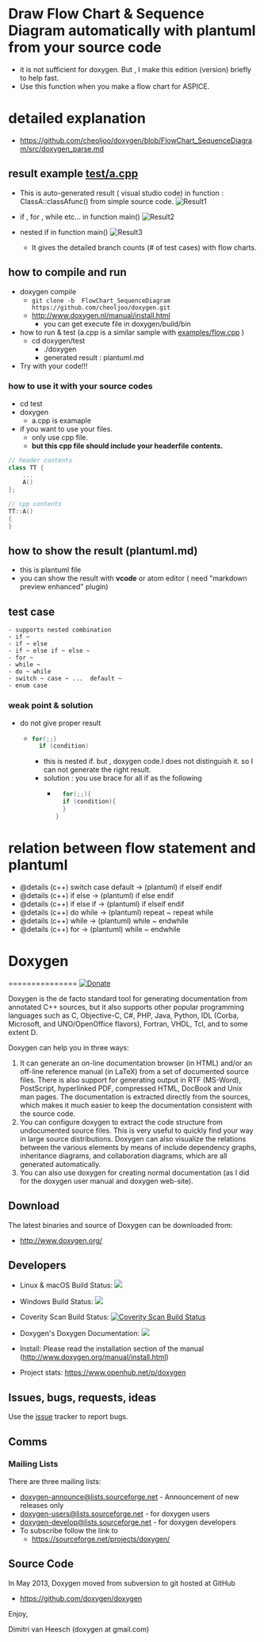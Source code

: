 # Draw Flow Chart & Sequence Diagram automatically with plantuml from your source code
- it is not sufficient for doxygen. But , I make this edition (version) briefly to help fast.
- Use this function when you make a flow chart for ASPICE.

# detailed explanation
- https://github.com/cheoljoo/doxygen/blob/FlowChart_SequenceDiagram/src/doxygen_parse.md

## result example [test/a.cpp](https://github.com/cheoljoo/doxygen/blob/FlowChart_SequenceDiagram/test/a.cpp)

- This is auto-generated result ( visual studio code) in function : ClassA::classAfunc() from simple source code.
![Result1](./doc/FC_SD1.png)

- if , for , while etc... in function main()
![Result2](./doc/FC_SD2.png)

- nested if  in function main()
![Result3](./doc/FC_SD3.png)


	- It gives the detailed branch counts (# of test cases) with flow charts.  

## how to compile and run

- doxygen compile 
    - ```git clone -b  FlowChart_SequenceDiagram  https://github.com/cheoljoo/doxygen.git```
    - http://www.doxygen.nl/manual/install.html
      - you can get execute file in doxygen/build/bin
- how to run & test (a.cpp is a similar sample with [examples/flow.cpp](./examples/flow.cpp)  )
  - cd doxygen/test
    - ./doxygen
    - generated result : plantuml.md 
- Try with your code!!!

### how to use it with your source codes
- cd test
- doxygen
    - a.cpp is examaple
- if you want to use your files.
    - only use cpp file.
    - **but this cpp file should include your headerfile contents.**
``` exmaple.cpp
// header contents
class TT { 
    ...
    A()
};

// cpp contents
TT::A()
{
}
```

## how to show the result (plantuml.md)
- this is plantuml file
- you can show the result with **vcode** or atom editor ( need "markdown preview enhanced" plugin)


## test case 
    - supports nested combination
    - if ~
    - if ~ else
    - if ~ else if ~ else ~
    - for ~
    - while ~
    - do ~ while
    - switch ~ case ~ ...  default ~
    - enum case

### weak point & solution
- do not give proper result
  - ```cpp
    for(;;)
      if (condition)
    ```
    - this is nested if. but , doxygen code.l does not distinguish it. so I can not generate the right result.
    - solution : you use brace for all if as the following
      - ```cpp
    	  for(;;){
          if (condition){
          }
        }
        ```


# relation between flow statement and plantuml
 * @details (c++) switch case default -> (plantuml) if elseif  endif
 * @details (c++) if else     -> (plantuml) if else endif
 * @details (c++) if else if  -> (plantuml) if elseif  endif
 * @details (c++) do while    -> (plantuml) repeat ~ repeat while
 * @details (c++) while       -> (plantuml) while ~ endwhile
 * @details (c++) for         -> (plantuml) while ~ endwhile







# Doxygen
===============
[![Donate](https://img.shields.io/badge/Donate-PayPal-green.svg)](https://www.paypal.com/cgi-bin/webscr?cmd=_s-xclick&hosted_button_id=9HHLRBCC8B2B8)

Doxygen is the de facto standard tool for generating documentation from
annotated C++ sources, but it also supports other popular programming
languages such as C, Objective-C, C#, PHP, Java, Python, IDL
(Corba, Microsoft, and UNO/OpenOffice flavors), Fortran, VHDL, Tcl,
and to some extent D.

Doxygen can help you in three ways:

1. It can generate an on-line documentation browser (in HTML) and/or an
   off-line reference manual (in LaTeX) from a set of documented source files.
   There is also support for generating output in RTF (MS-Word), PostScript,
   hyperlinked PDF, compressed HTML, DocBook and Unix man pages.
   The documentation is extracted directly from the sources, which makes
   it much easier to keep the documentation consistent with the source code.
2. You can configure doxygen to extract the code structure from undocumented
   source files. This is very useful to quickly find your way in large
   source distributions. Doxygen can also visualize the relations between
   the various elements by means of include dependency graphs, inheritance
   diagrams, and collaboration diagrams, which are all generated automatically.
3. You can also use doxygen for creating normal documentation (as I did for
   the doxygen user manual and doxygen web-site).

Download
---------
The latest binaries and source of Doxygen can be downloaded from:
* http://www.doxygen.org/

Developers
---------
* Linux & macOS Build Status: <a href="https://travis-ci.org/doxygen/doxygen"><img src="https://secure.travis-ci.org/doxygen/doxygen.png?branch=master"/></a>
* Windows Build Status: <a href="https://ci.appveyor.com/project/doxygen/doxygen"><img src="https://ci.appveyor.com/api/projects/status/github/doxygen/doxygen"/></a>

* Coverity Scan Build Status: <a href="https://scan.coverity.com/projects/2860"> <img alt="Coverity Scan Build Status" src="https://scan.coverity.com/projects/2860/badge.svg"/> </a>

* Doxygen's Doxygen Documentation: <a href="https://codedocs.xyz/doxygen/doxygen/"><img src="https://codedocs.xyz/doxygen/doxygen.svg"/></a>

* Install: Please read the installation section of the manual (http://www.doxygen.org/manual/install.html)

* Project stats: https://www.openhub.net/p/doxygen

Issues, bugs, requests, ideas
----------------------------------
Use the [issue](https://github.com/doxygen/doxygen/issues) tracker to report bugs.

Comms
----------------------------------
### Mailing Lists ###

There are three mailing lists:

* doxygen-announce@lists.sourceforge.net     - Announcement of new releases only
* doxygen-users@lists.sourceforge.net        - for doxygen users
* doxygen-develop@lists.sourceforge.net      - for doxygen developers
* To subscribe follow the link to
    * https://sourceforge.net/projects/doxygen/

Source Code
----------------------------------
In May 2013, Doxygen moved from
subversion to git hosted at GitHub
* https://github.com/doxygen/doxygen

Enjoy,

Dimitri van Heesch (doxygen at gmail.com)
